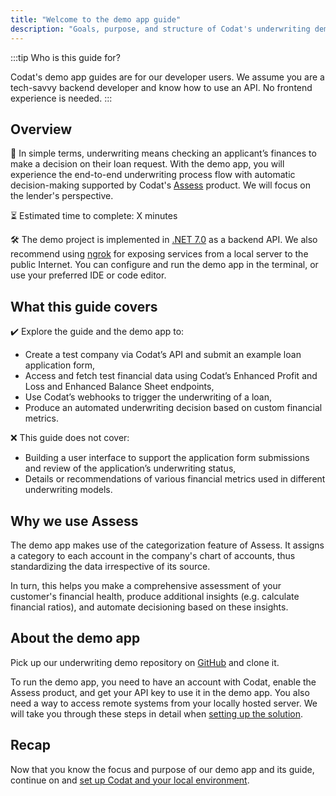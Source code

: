 ```yaml
---
title: "Welcome to the demo app guide"
description: "Goals, purpose, and structure of Codat's underwriting demo app guide"
---
```


:::tip Who is this guide for?

Codat's demo app guides are for our developer users. We assume you are a tech-savvy backend developer and know how to use an API. No frontend experience is needed.
:::

## Overview

🎯 In simple terms, underwriting means checking an applicant’s finances to make a decision on their loan request. With the demo app, you will experience the end-to-end underwriting process flow with automatic decision-making supported by Codat's [Assess](/assess/overview) product. We will focus on the lender's perspective. 

⏳ Estimated time to complete: X minutes

🛠️ The demo project is implemented in [.NET 7.0](https://dotnet.microsoft.com/en-us/download/dotnet/7.0) as a backend API. We also recommend using [ngrok](https://ngrok.com/) for exposing services from a local server to the public Internet. You can configure and run the demo app in the terminal, or use your preferred IDE or code editor.

## What this guide covers

✔️ Explore the guide and the demo app to:

- Create a test company via Codat’s API and submit an example loan application form,
- Access and fetch test financial data using Codat’s Enhanced Profit and Loss and Enhanced Balance Sheet endpoints,
- Use Codat’s webhooks to trigger the underwriting of a loan,
- Produce an automated underwriting decision based on custom financial metrics. 

❌ This guide does not cover: 

- Building a user interface to support the application form submissions and review of the application’s underwriting status,
- Details or recommendations of various financial metrics used in different underwriting models.

## Why we use Assess

The demo app makes use of the categorization feature of Assess. It assigns a category to each account in the company's chart of accounts, thus standardizing the data irrespective of its source. 

In turn, this helps you make a comprehensive assessment of your customer's financial health, produce additional insights (e.g. calculate financial ratios), and automate decisioning based on these insights. 

## About the demo app

Pick up our underwriting demo repository on [GitHub](https://github.com/codatio/build-guide-underwriting-be) and clone it. 

To run the demo app, you need to have an account with Codat, enable the Assess product, and get your API key to use it in the demo app. You also need a way to access remote systems from your locally hosted server. We will take you through these steps in detail when [setting up the solution](/underwriting/setting-up). 

## Recap

Now that you know the focus and purpose of our demo app and its guide, continue on and [set up Codat and your local environment](/underwriting/setting-up).